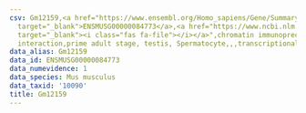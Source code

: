 ```yaml
---
csv: Gm12159,<a href="https://www.ensembl.org/Homo_sapiens/Gene/Summary?db=core;g=ENSMUSG00000084773"
  target="_blank">ENSMUSG00000084773</a>,<a href="https://www.ncbi.nlm.nih.gov/pubmed/25450459"
  target="_blank"><i class="fas fa-file"></i></a>",chromatin immunoprecipitation assay,direct
  interaction,prime adult stage, testis, Spermatocyte,,,transcriptional regulation,
data_alias: Gm12159
data_id: ENSMUSG00000084773
data_numevidence: 1
data_species: Mus musculus
data_taxid: '10090'
title: Gm12159
---
```

